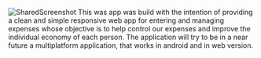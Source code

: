 
![SharedScreenshot](https://user-images.githubusercontent.com/67476681/145985611-7e34159c-a43c-485e-a6b9-eeffa5e0e9d9.jpg)
This was app was build with the intention of providing a clean and simple responsive web app for entering and managing expenses whose objective is to help control our expenses and improve the individual economy of each person. The application will try to be in a near future a multiplatform application, that works in android and in web version.
